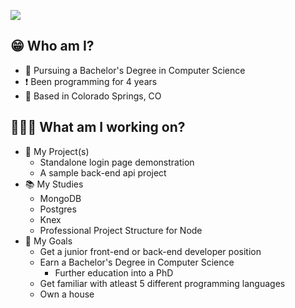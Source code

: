 ![](https://komarev.com/ghpvc/?username=andrew-programs&color=blue)
## 😁 Who am I? ##
- 📖 Pursuing a Bachelor's Degree in Computer Science
- ❗️ Been programming for 4 years
- 📍 Based in Colorado Springs, CO

## 🧑🏻‍💻 What am I working on? ##
- 📐 My Project(s)
  - Standalone login page demonstration
  - A sample back-end api project
- 📚 My Studies
  - MongoDB
  - Postgres
  - Knex
  - Professional Project Structure for Node
- 🎯 My Goals
  - Get a junior front-end or back-end developer position
  - Earn a Bachelor's Degree in Computer Science
    - Further education into a PhD
  - Get familiar with atleast 5 different programming languages
  - Own a house
